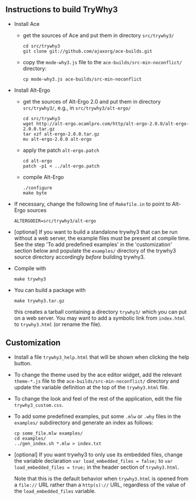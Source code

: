 Instructions to build TryWhy3
-----------------------------

  * Install Ace

      - get the sources of Ace and put them in directory `src/trywhy3/`


            cd src/trywhy3
            git clone git://github.com/ajaxorg/ace-builds.git

      - copy the `mode-why3.js` file to the `ace-builds/src-min-noconflict/` directory:

            cp mode-why3.js ace-builds/src-min-noconflict

  * Install Alt-Ergo

      - get the sources of Alt-Ergo 2.0 and put them in directory `src/trywhy3/`,
        e.g., in `src/trywhy3/alt-ergo/`

            cd src/trywhy3
            wget http://alt-ergo.ocamlpro.com/http/alt-ergo-2.0.0/alt-ergo-2.0.0.tar.gz
            tar xzf alt-ergo-2.0.0.tar.gz
            mv alt-ergo-2.0.0 alt-ergo

      - apply the patch `alt-ergo.patch`

            cd alt-ergo
            patch -p1 < ../alt-ergo.patch

      - compile Alt-Ergo

            ./configure
            make byte

  * If necessary, change the following line of `Makefile.in` to point to Alt-Ergo sources

        ALTERGODIR=src/trywhy3/alt-ergo

  * [optional] If you want to build a standalone trywhy3 that can be
    run without a web server, the example files must be present at
    compile time. See the step 'To add predefined examples' in the
    'customization' section below and populate the `examples/`
    directory of the trywhy3 source directory accordingly *before*
    building trywhy3.

  * Compile with

        make trywhy3

  * You can build a package with

        make trywhy3.tar.gz

    this creates a tarball containing a directory `trywhy3/` which you can put on a web server.
    You may want to add a symbolic link from `index.html` to `trywhy3.html` (or rename the file).


Customization
-------------

  * Install a file `trywhy3_help.html` that will be shown when clicking
    the help button.

  * To change the theme used by the ace editor widget, add the
    relevant `theme-*.js` file to the `ace-builds/src-min-noconflict/`
    directory and update the variable definition at the top of the
    `trywhy3.html` file.

  * To change the look and feel of the rest of the application, edit
    the file `trywhy3_custom.css`.

  * To add some predefined examples, put some `.mlw` or `.why` files in the
    `examples/` subdirectory and generate an index as follows:

        cp some_file.mlw examples/
        cd examples/
        ../gen_index.sh *.mlw > index.txt

  * [optional] If you want trywhy3 to only use its embedded files,
    change the variable declaration `var load_embedded_files = false;`
    to `var load_embedded_files = true;` in the header section of
    `trywhy3.html`.

    Note that this is the default behavior when `trywhy3.html` is opened from
    a `file://` URL rather than a `http(s)://` URL, regardless of the value of
    the `load_embedded_files` variable.
